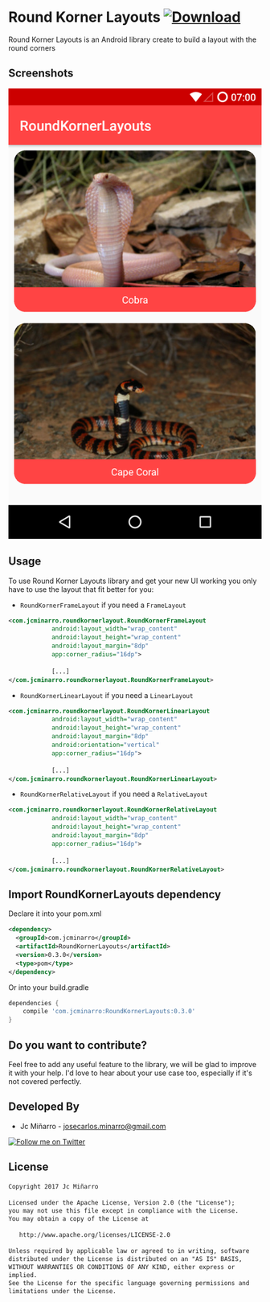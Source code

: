 Round Korner Layouts [ ![Download](https://api.bintray.com/packages/jcminarro/maven/RoundKornerLayouts/images/download.svg) ](https://bintray.com/jcminarro/maven/RoundKornerLayouts/_latestVersion)
===============

Round Korner Layouts is an Android library create to build a layout with the round corners

Screenshots
-----------

![Demo Screenshot 1][1]

Usage
-----

To use Round Korner Layouts library and get your new UI working you only have to use the layout that fit better for you:

* ``RoundKornerFrameLayout`` if you need a ``FrameLayout``

```xml
<com.jcminarro.roundkornerlayout.RoundKornerFrameLayout
            android:layout_width="wrap_content"
            android:layout_height="wrap_content"
            android:layout_margin="8dp"
            app:corner_radius="16dp">
            
            [...]
</com.jcminarro.roundkornerlayout.RoundKornerFrameLayout>
```

* ``RoundKornerLinearLayout`` if you need a ``LinearLayout``

```xml
<com.jcminarro.roundkornerlayout.RoundKornerLinearLayout
            android:layout_width="wrap_content"
            android:layout_height="wrap_content"
            android:layout_margin="8dp"
            android:orientation="vertical"
            app:corner_radius="16dp">
            
            [...]
</com.jcminarro.roundkornerlayout.RoundKornerLinearLayout>
```

* ``RoundKornerRelativeLayout`` if you need a ``RelativeLayout``

```xml
<com.jcminarro.roundkornerlayout.RoundKornerRelativeLayout
            android:layout_width="wrap_content"
            android:layout_height="wrap_content"
            android:layout_margin="8dp"
            app:corner_radius="16dp">
            
            [...]
</com.jcminarro.roundkornerlayout.RoundKornerRelativeLayout>
```


Import RoundKornerLayouts dependency
--------------------------------

Declare it into your pom.xml

```xml
<dependency>
  <groupId>com.jcminarro</groupId>
  <artifactId>RoundKornerLayouts</artifactId>
  <version>0.3.0</version>
  <type>pom</type>
</dependency>
```


Or into your build.gradle

```groovy
dependencies {
    compile 'com.jcminarro:RoundKornerLayouts:0.3.0'
}
```


Do you want to contribute?
-------------------------------

Feel free to add any useful feature to the library, we will be glad to improve it with your help. I'd love to hear about your use case too, especially if it's not covered perfectly.

Developed By
------------

* Jc Miñarro  - <josecarlos.minarro@gmail.com>

<a href="https://twitter.com/el_joker333">
  <img alt="Follow me on Twitter" src="https://image.freepik.com/iconos-gratis/twitter-logo_318-40209.jpg" height="60" width="60"/>
</a>

License
-------

    Copyright 2017 Jc Miñarro

    Licensed under the Apache License, Version 2.0 (the "License");
    you may not use this file except in compliance with the License.
    You may obtain a copy of the License at

       http://www.apache.org/licenses/LICENSE-2.0

    Unless required by applicable law or agreed to in writing, software
    distributed under the License is distributed on an "AS IS" BASIS,
    WITHOUT WARRANTIES OR CONDITIONS OF ANY KIND, either express or implied.
    See the License for the specific language governing permissions and
    limitations under the License.

[1]: ./art/screenshot1.png

